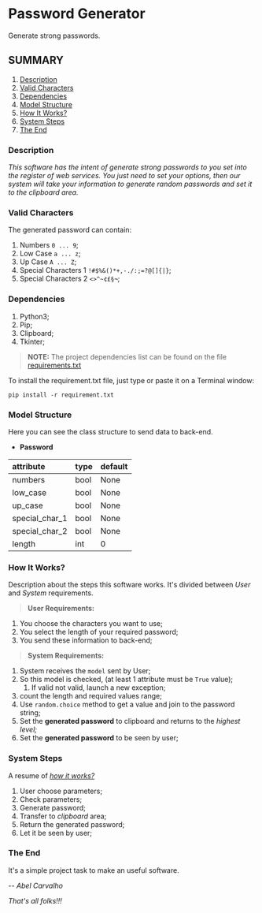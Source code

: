 # Password Generator
Generate strong passwords.

## SUMMARY
1. [Description](#description)
2. [Valid Characters](#valid-characters)
2. [Dependencies](#dependencies)
3. [Model Structure](#model-structure)
4. [How It Works?](#how-it-works)
5. [System Steps](#system-steps)
6. [The End](#the-end)

### Description
*This software has the intent of generate strong passwords to you set into the register of web services. You just need to set your options, then our system will take your information to generate random passwords and set it to the clipboard area.*

### Valid Characters
The generated password can contain:

1. Numbers `0 ... 9`;
2. Low Case `a ... z`;
3. Up Case `A ... Z`;
4. Special Characters 1 `!#$%&()*+,-./:;=?@[]{|}`;
5. Special Characters 2 `<>^~¢£§¬`;

### Dependencies
1. Python3;
2. Pip;
3. Clipboard;
4. Tkinter;

> **NOTE:** The project dependencies list can be found on the file [requirements.txt](requirements.txt)

To install the requirement.txt file, just type or paste it on a Terminal window:

```commandline
pip install -r requirement.txt
```

### Model Structure
Here you can see the class structure to send data to back-end.

* **Password**

| attribute      | type | default |
|:---------------|:-----|:--------|
| numbers        | bool | None    |
| low_case       | bool | None    |
| up_case        | bool | None    |
| special_char_1 | bool | None    |
| special_char_2 | bool | None    |
| length         | int  | 0       |

### How It Works?
Description about the steps this software works. It's divided between *User* and *System* requirements.

> **User Requirements:**

1. You choose the characters you want to use;
2. You select the length of your required password;
3. You send these information to back-end;

> **System Requirements:**

1. System receives the `model` sent by User;
2. So this model is checked, (at least 1 attribute must be `True` value); 
   1. If valid not valid, launch a new exception;
3. count the length and required values range;
4. Use `random.choice` method to get a value and join to the password string;
5. Set the **generated password** to clipboard and returns to the *highest level;*
6. Set the **generated password** to be seen by user;

### System Steps
A resume of [*how it works?*](#how-it-works)

1. User choose parameters;
2. Check parameters;
3. Generate password;
4. Transfer to *clipboard* area;
5. Return the generated password;
6. Let it be seen by user;

### The End
It's a simple project task to make an useful software.

-- *Abel Carvalho*

*That's all folks!!!*
